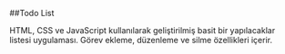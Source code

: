 ##Todo List

HTML, CSS ve JavaScript kullanılarak geliştirilmiş basit bir yapılacaklar listesi uygulaması. Görev ekleme, düzenleme ve silme özellikleri içerir. 
 
 
